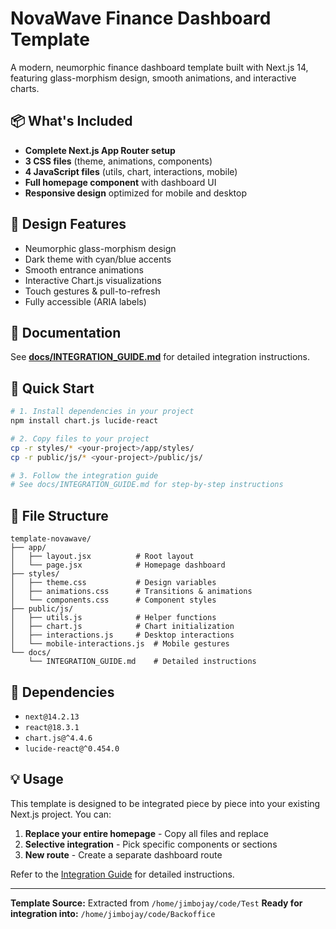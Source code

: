# NovaWave Finance Dashboard Template

A modern, neumorphic finance dashboard template built with Next.js 14, featuring glass-morphism design, smooth animations, and interactive charts.

## 📦 What's Included

- **Complete Next.js App Router setup**
- **3 CSS files** (theme, animations, components)
- **4 JavaScript files** (utils, chart, interactions, mobile)
- **Full homepage component** with dashboard UI
- **Responsive design** optimized for mobile and desktop

## 🎨 Design Features

- Neumorphic glass-morphism design
- Dark theme with cyan/blue accents
- Smooth entrance animations
- Interactive Chart.js visualizations
- Touch gestures & pull-to-refresh
- Fully accessible (ARIA labels)

## 📖 Documentation

See **[docs/INTEGRATION_GUIDE.md](docs/INTEGRATION_GUIDE.md)** for detailed integration instructions.

## 🚀 Quick Start

```bash
# 1. Install dependencies in your project
npm install chart.js lucide-react

# 2. Copy files to your project
cp -r styles/* <your-project>/app/styles/
cp -r public/js/* <your-project>/public/js/

# 3. Follow the integration guide
# See docs/INTEGRATION_GUIDE.md for step-by-step instructions
```

## 📂 File Structure

```
template-novawave/
├── app/
│   ├── layout.jsx          # Root layout
│   └── page.jsx            # Homepage dashboard
├── styles/
│   ├── theme.css           # Design variables
│   ├── animations.css      # Transitions & animations
│   └── components.css      # Component styles
├── public/js/
│   ├── utils.js            # Helper functions
│   ├── chart.js            # Chart initialization
│   ├── interactions.js     # Desktop interactions
│   └── mobile-interactions.js  # Mobile gestures
└── docs/
    └── INTEGRATION_GUIDE.md    # Detailed instructions
```

## 🔗 Dependencies

- `next@14.2.13`
- `react@18.3.1`
- `chart.js@^4.4.6`
- `lucide-react@^0.454.0`

## 💡 Usage

This template is designed to be integrated piece by piece into your existing Next.js project. You can:

1. **Replace your entire homepage** - Copy all files and replace
2. **Selective integration** - Pick specific components or sections
3. **New route** - Create a separate dashboard route

Refer to the [Integration Guide](docs/INTEGRATION_GUIDE.md) for detailed instructions.

---

**Template Source:** Extracted from `/home/jimbojay/code/Test`
**Ready for integration into:** `/home/jimbojay/code/Backoffice`
